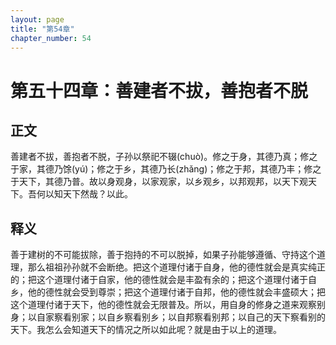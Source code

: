 ```yaml
---
layout: page
title: "第54章"
chapter_number: 54
---
```


# 第五十四章：善建者不拔，善抱者不脱

## 正文
善建者不拔，善抱者不脱，子孙以祭祀不辍(chuò)。修之于身，其德乃真；修之于家，其德乃馀(yú)；修之于乡，其德乃长(zhǎng)；修之于邦，其德乃丰；修之于天下，其德乃普。故以身观身，以家观家，以乡观乡，以邦观邦，以天下观天下。吾何以知天下然哉？以此。

## 释义
善于建树的不可能拔除，善于抱持的不可以脱掉，如果子孙能够遵循、守持这个道理，那么祖祖孙孙就不会断绝。把这个道理付诸于自身，他的德性就会是真实纯正的；把这个道理付诸于自家，他的德性就会是丰盈有余的；把这个道理付诸于自乡，他的德性就会受到尊崇；把这个道理付诸于自邦，他的德性就会丰盛硕大；把这个道理付诸于天下，他的德性就会无限普及。所以，用自身的修身之道来观察别身；以自家察看别家；以自乡察看别乡；以自邦察看别邦；以自己的天下察看别的天下。我怎么会知道天下的情况之所以如此呢？就是由于以上的道理。